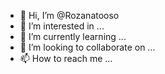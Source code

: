 - 👋 Hi, I’m @Rozanatooso
- 👀 I’m interested in ...
- 🌱 I’m currently learning ...
- 💞️ I’m looking to collaborate on ...
- 📫 How to reach me ...

<!---
Rozanatooso/Rozanatooso is a ✨ special ✨ repository because its `README.md` (this file) appears on your GitHub profile.
You can click the Preview link to take a look at your changes.
--->

